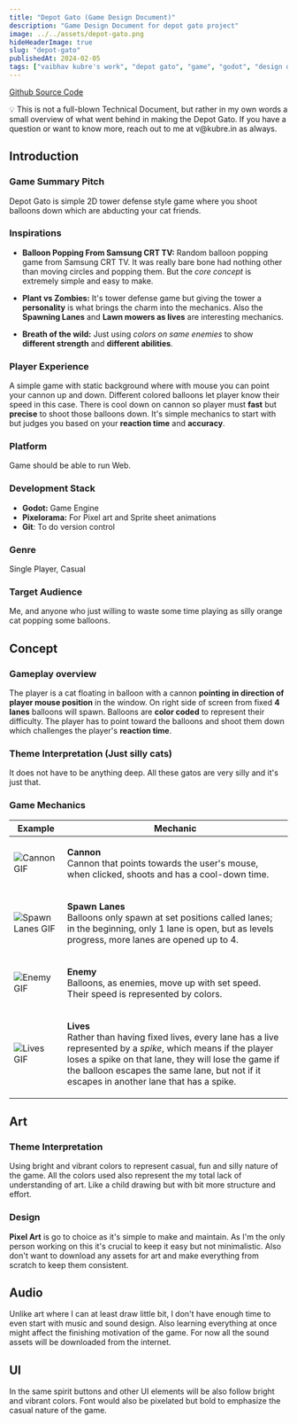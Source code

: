 ```yaml
---
title: "Depot Gato (Game Design Document)"
description: "Game Design Document for depot gato project"
image: ../../assets/depot-gato.png
hideHeaderImage: true
slug: "depot-gato"
publishedAt: 2024-02-05
tags: ["vaibhav kubre's work", "depot gato", "game", "godot", "design document"]
---
```


<a class="underline" href="https://github.com/kubre/DepotGato" target="_blank" rel="noopener noreferrer">Github Source Code</a>

<aside class="note">
💡 This is not a full-blown Technical Document, but rather in my own words a small overview of what went behind in making the Depot Gato. If you have a question or want to know more, reach out to me at v@kubre.in as always.
</aside>

## Introduction

### Game Summary Pitch

Depot Gato is simple 2D tower defense style game where you shoot balloons down which are abducting your cat friends.

### Inspirations

-   **Balloon Popping From Samsung CRT TV:** Random balloon popping game from Samsung CRT TV. It was really bare bone had nothing other than moving circles and popping them. But the _core concept_ is extremely simple and easy to make.

-   **Plant vs Zombies:** It's tower defense game but giving the tower a **personality** is what brings the charm into the mechanics. Also the **Spawning Lanes** and **Lawn mowers as lives** are interesting mechanics.

-   **Breath of the wild:** Just using _colors on same enemies_ to show **different strength** and **different abilities**.

### Player Experience

A simple game with static background where with mouse you can point your cannon up and down. Different colored balloons let player know their speed in this case. There is cool down on cannon so player must **fast** but **precise** to shoot those balloons down. It's simple mechanics to start with but judges you based on your **reaction time** and **accuracy**.

### Platform

Game should be able to run Web.

### Development Stack

-   **Godot:** Game Engine
-   **Pixelorama:** For Pixel art and Sprite sheet animations
-   **Git**: To do version control

### Genre

Single Player, Casual

### Target Audience

Me, and anyone who just willing to waste some time playing as silly orange cat popping some balloons.

## Concept

### Gameplay overview

The player is a cat floating in balloon with a cannon **pointing in direction of player mouse position** in the window. On right side of screen from fixed **4 lanes** balloons will spawn. Balloons are **color coded** to represent their difficulty. The player has to point toward the balloons and shoot them down which challenges the player's **reaction time**.

### Theme Interpretation (Just silly cats)

It does not have to be anything deep. All these gatos are very silly and it's just that.

### Game Mechanics

<table>
  <thead class="text-center">
    <tr>
      <th>Example</th>
      <th>Mechanic</th>
    </tr>
  </thead>
  <tbody>
    <tr>
      <td class="w-[140px]"><img class="w-32 h-32 rounded" src="/images/cannon.gif" alt="Cannon GIF"></td>
      <td class="not-prose">
        <p><strong>Cannon</strong><br>
          Cannon that points towards the user's mouse,<br>
          when clicked, shoots and has a cool-down time.
        </p>
      </td>
    </tr>
    <tr>
      <td><img  class="w-32 h-32 rounded" src="/images/lanes.gif" alt="Spawn Lanes GIF"></td>
      <td class="not-prose">
        <p><strong>Spawn Lanes</strong><br>
          Balloons only spawn at set positions called lanes;<br>
          in the beginning, only 1 lane is open, but as levels progress, more lanes are opened up to 4.
        </p>
      </td>
    </tr>
    <tr>
      <td><img  class="w-32 h-32 rounded" src="/images/enemy.gif" alt="Enemy GIF"></td>
      <td class="not-prose">
        <p><strong>Enemy</strong><br>
          Balloons, as enemies, move up with set speed.<br>
          Their speed is represented by colors.
        </p>
      </td>
    </tr>
    <tr>
      <td><img class="w-32 h-32 rounded" src="/images/lives.gif" alt="Lives GIF"></td>
      <td class="not-prose">
        <p><strong>Lives</strong><br>
          Rather than having fixed lives, every lane has a live represented by a <em>spike</em>, which means if the player loses a spike on that lane, they will lose the game if the balloon escapes the same lane, but not if it escapes in another lane that has a spike.
        </p>
      </td>
    </tr>
  </tbody>
</table>


## Art

### Theme Interpretation

Using bright and vibrant colors to represent casual, fun and silly nature of the game. All the colors used also represent the my total lack of understanding of art. Like a child drawing but with bit more structure and effort.

### Design

**Pixel Art** is go to choice as it's simple to make and maintain. As I'm the only person working on this it's crucial to keep it easy but not minimalistic. Also don't want to download any assets for art and make everything from scratch to keep them consistent.

## Audio

Unlike art where I can at least draw little bit, I don't have enough time to even start with music and sound design. Also learning everything at once might affect the finishing motivation of the game. For now all the sound assets will be downloaded from the internet.

## UI

In the same spirit buttons and other UI elements will be also follow bright and vibrant colors. Font would also be pixelated but bold to emphasize the casual nature of the game.
